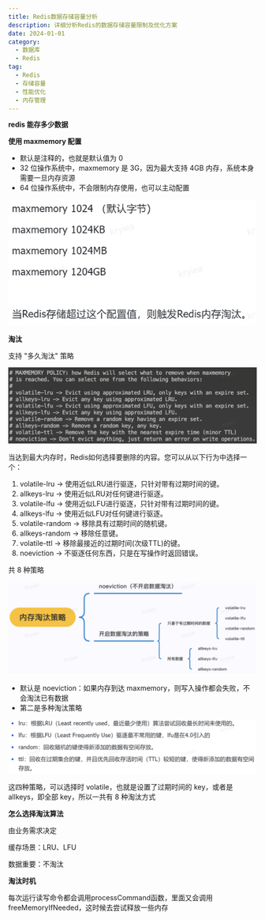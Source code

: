 ```yaml
---
title: Redis数据存储容量分析
description: 详细分析Redis的数据存储容量限制及优化方案
date: 2024-01-01
category:
  - 数据库
  - Redis
tag:
  - Redis
  - 存储容量
  - 性能优化
  - 内存管理
---
```


**redis 能存多少数据**

**使用 maxmemory 配置**

- 默认是注释的，也就是默认值为 0
- 32 位操作系统中，maxmemory 是 3G，因为最大支持 4GB 内存，系统本身需要一旦内存资源
- 64 位操作系统中，不会限制内存使用，也可以主动配置

![...](images\redis%20能存多少数据.001.png)

**淘汰**

支持 "多久淘汰" 策略

![...](images\redis%20能存多少数据.002.png)

当达到最大内存时，Redis如何选择要删除的内容。您可以从以下行为中选择一个：

1. volatile-lru -> 使用近似LRU进行驱逐，只针对带有过期时间的键。
2. allkeys-lru -> 使用近似LRU对任何键进行驱逐。
3. volatile-lfu -> 使用近似LFU进行驱逐，只针对带有过期时间的键。
4. allkeys-lfu -> 使用近似LFU对任何键进行驱逐。
5. volatile-random -> 移除具有过期时间的随机键。
6. allkeys-random -> 移除任意键。
7. volatile-ttl -> 移除最接近的过期时间(次级TTL)的键。
8. noeviction -> 不驱逐任何东西，只是在写操作时返回错误。

共 8 种策略

![...](images\redis%20能存多少数据.003.png)

- 默认是 noeviction：如果内存到达 maxmemory，则写入操作都会失败，不会淘汰已有数据
- 第二是多种淘汰策略

![...](images\redis%20能存多少数据.004.png)

这四种策略，可以选择时 volatile，也就是设置了过期时间的 key，或者是 allkeys，即全部 key，所以一共有 8 种淘汰方式

**怎么选择淘汰算法**

由业务需求决定

缓存场景：LRU、LFU

数据重要：不淘汰

**淘汰时机**

每次运行读写命令都会调用processCommand函数，里面又会调用freeMemoryIfNeeded，这时候去尝试释放一些内存


